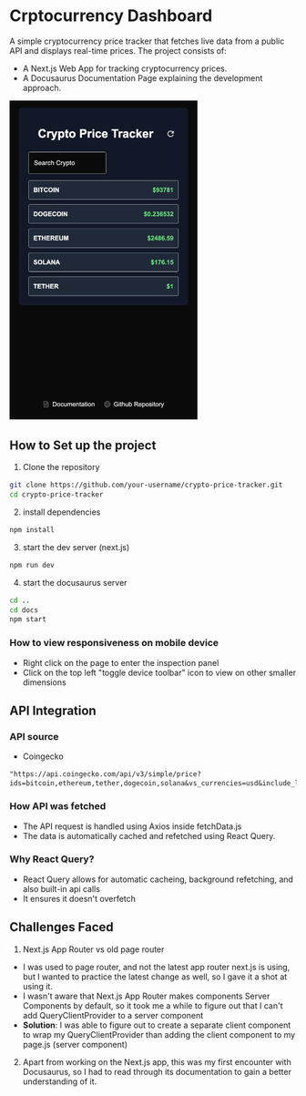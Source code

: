# Crptocurrency Dashboard

A simple cryptocurrency price tracker that fetches live data from a public API and displays real-time prices. The project consists of:
- A Next.js Web App for tracking cryptocurrency prices.
- A Docusaurus Documentation Page explaining the development approach.

<img src="screenshot.png" alt="Crypto Price Tracker Preview" width="330"/>

## How to Set up the project

1. Clone the repository
```bash
git clone https://github.com/your-username/crypto-price-tracker.git
cd crypto-price-tracker
```

2. install dependencies
```bash
npm install
```

3. start the dev server (next.js)
```bash
npm run dev
```

4. start the docusaurus server
```bash
cd ..
cd docs
npm start
```

### How to view responsiveness on mobile device
- Right click on the page to enter the inspection panel
- Click on the top left "toggle device toolbar" icon to view on other smaller dimensions

## API Integration

### API source
- Coingecko
```
"https://api.coingecko.com/api/v3/simple/price?ids=bitcoin,ethereum,tether,dogecoin,solana&vs_currencies=usd&include_last_updated_at=true&include_24hr_change=true"
```
### How API was fetched
- The API request is handled using Axios inside fetchData.js
- The data is automatically cached and refetched using React Query.

### Why React Query?
- React Query allows for automatic cacheing, background refetching, and also built-in api calls
- It ensures it doesn't overfetch

## Challenges Faced
1. Next.js App Router vs old page router
- I was used to page router, and not the latest app router next.js is using, but I wanted to practice the latest change as well, so I gave it a shot at using it.
- I wasn't aware that Next.js App Router makes components Server Components by default, so it took me a while to figure out that I can't add QueryClientProvider to a server component
- **Solution**: I was able to figure out to create a separate client component to wrap my QueryClientProvider than adding the client component to my page.js (server component)

2. Apart from working on the Next.js app, this was my first encounter with Docusaurus, so I had to read through its documentation to gain a better understanding of it.
   
